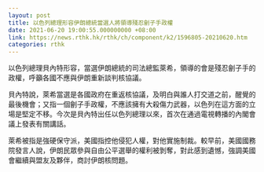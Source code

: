 ```yaml
---
layout: post
title: 以色列總理形容伊朗總統當選人將領導殘忍劊子手政權
date: 2021-06-20 19:00:55.000000000 +08:00
link: https://news.rthk.hk/rthk/ch/component/k2/1596805-20210620.htm
categories: rthk
---
```


以色列總理貝內特形容，當選伊朗總統的司法總監萊希，領導的會是殘忍劊子手的政權，呼籲各國不應與伊朗重新談判核協議。

貝內特說，萊希當選是各國政府在重返核協議，及明白與誰人打交道之前，醒覺的最後機會；又指一個劊子手政權，不應該擁有大殺傷力武器，以色列在這方面的立場是堅定不移。今次是貝內特出任以色列總理以來，首次在通過電視轉播的內閣會議上發表有關講話。

萊希被指是強硬保守派，美國指控他侵犯人權，對他實施制裁。較早前，美國國務院發言人說，伊朗民眾參與自由公平選舉的權利被剝奪，對此感到遺憾，強調美國會繼續與盟友及夥伴，商討伊朗核問題。
